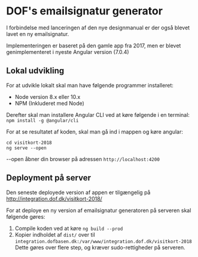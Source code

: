# DOF's emailsignatur generator

I forbindelse med lanceringen af den nye designmanual er der også blevet lavet en ny emailsignatur.

Implementeringen er baseret på den gamle app fra 2017, men er blevet genimplementeret i nyeste Angular version (7.0.4)

## Lokal udvikling

For at udvikle lokalt skal man have følgende programmer installeret:

- Node version 8.x eller 10.x
- NPM (Inkluderet med Node)

Derefter skal man installere Angular CLI ved at køre følgende i en terminal:
`npm install -g @angular/cli`

For at se resultatet af koden, skal man gå ind i mappen og køre angular:
```
cd visitkort-2018
ng serve --open
```

--open åbner din browser på adressen `http://localhost:4200`

## Deployment på server

Den seneste deployede version af appen er tilgængelig på http://integration.dof.dk/visitkort-2018/


For at deploye en ny version af emailsignatur generatoren på serveren skal følgende gøres:

1. Compile koden ved at køre `ng build --prod`
2. Kopier indholdet af `dist/` over til `integration.dofbasen.dk:/var/www/integration.dof.dk/visitkort-2018`  
Dette gøres over flere step, og kræver sudo-rettigheder på serveren.